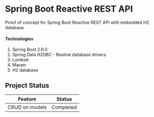 # Spring Boot Reactive REST API 
Proof of concept for Spring Boot Reactive REST API with embedded H2 database


#### Technologies
1. Spring Boot 2.6.0
2. Spring Data R2DBC - Reative database drivers
3. Lombok
4. Maven
5. H2 database


## Project Status


|Feature|Status  |
|--|--|
|CRUD on models|Completed  |
